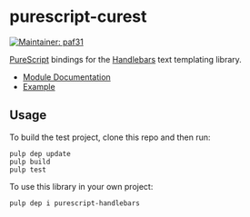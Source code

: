 # purescript-curest

[![Maintainer: paf31](https://img.shields.io/badge/maintainer-paf31-lightgrey.svg)](http://github.com/paf31) 

[PureScript](http://www.purescript.org/) bindings for the [Handlebars](http://handlebarsjs.com/) text templating library.

- [Module Documentation](docs/Text/Handlebars.md)
- [Example](test/Main.purs)

## Usage

To build the test project, clone this repo and then run:

    pulp dep update
    pulp build
    pulp test

To use this library in your own project:

    pulp dep i purescript-handlebars
